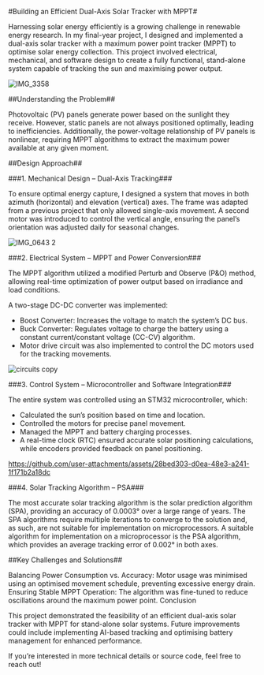 #Building an Efficient Dual-Axis Solar Tracker with MPPT#

Harnessing solar energy efficiently is a growing challenge in renewable energy research. In my final-year project, I designed and implemented a dual-axis solar tracker with a maximum power point tracker (MPPT) to optimise solar energy collection. This project involved electrical, mechanical, and software design to create a fully functional, stand-alone system capable of tracking the sun and maximising power output.

![IMG_3358](https://github.com/user-attachments/assets/e7b55b9b-970f-4096-96ae-679bb9c9e900)

##Understanding the Problem##



Photovoltaic (PV) panels generate power based on the sunlight they receive. However, static panels are not always positioned optimally, leading to inefficiencies. Additionally, the power-voltage relationship of PV panels is nonlinear, requiring MPPT algorithms to extract the maximum power available at any given moment.

##Design Approach##

###1. Mechanical Design – Dual-Axis Tracking###

To ensure optimal energy capture, I designed a system that moves in both azimuth (horizontal) and elevation (vertical) axes. The frame was adapted from a previous project that only allowed single-axis movement. A second motor was introduced to control the vertical angle, ensuring the panel’s orientation was adjusted daily for seasonal changes.

![IMG_0643 2](https://github.com/user-attachments/assets/f8ea6e58-c98d-410f-ab6a-fbc3e8efef51)

###2. Electrical System – MPPT and Power Conversion###

The MPPT algorithm utilized a modified Perturb and Observe (P&O) method, allowing real-time optimization of power output based on irradiance and load conditions.

A two-stage DC-DC converter was implemented:

-  Boost Converter: Increases the voltage to match the system’s DC bus.
-  Buck Converter: Regulates voltage to charge the battery using a constant current/constant voltage (CC-CV) algorithm.
-  Motor drive circuit was also implemented to control the DC motors used for the tracking movements.


![circuits copy](https://github.com/user-attachments/assets/a0bbb6f5-f819-401a-92c5-f1a78a6f4096)

###3. Control System – Microcontroller and Software Integration###

The entire system was controlled using an STM32 microcontroller, which:

-  Calculated the sun’s position based on time and location.
-  Controlled the motors for precise panel movement.
-  Managed the MPPT and battery charging processes.
-  A real-time clock (RTC) ensured accurate solar positioning calculations, while encoders provided feedback on panel positioning.



https://github.com/user-attachments/assets/28bed303-d0ea-48e3-a241-1f171b2a18dc


###4. Solar Tracking Algorithm – PSA###

The most accurate solar tracking algorithm is the solar prediction algorithm (SPA), providing an accuracy of 0.0003° over a large range of years. The SPA algorithms require multiple iterations to converge to the solution and, as such, are not suitable for implementation on microprocessors. A suitable algorithm for implementation on a microprocessor is the PSA algorithm, which provides an average tracking error of 0.002° in both axes.

##Key Challenges and Solutions##

Balancing Power Consumption vs. Accuracy: Motor usage was minimised using an optimised movement schedule, preventing excessive energy drain.
Ensuring Stable MPPT Operation: The algorithm was fine-tuned to reduce oscillations around the maximum power point.
Conclusion

This project demonstrated the feasibility of an efficient dual-axis solar tracker with MPPT for stand-alone solar systems. Future improvements could include implementing AI-based tracking and optimising battery management for enhanced performance.

If you’re interested in more technical details or source code, feel free to reach out!
